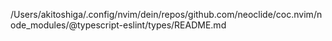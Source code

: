/Users/akitoshiga/.config/nvim/dein/repos/github.com/neoclide/coc.nvim/node_modules/@typescript-eslint/types/README.md